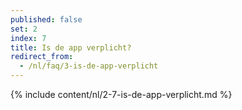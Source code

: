 ```yaml
---
published: false
set: 2
index: 7
title: Is de app verplicht?
redirect_from: 
  - /nl/faq/3-is-de-app-verplicht
---
```

{% include content/nl/2-7-is-de-app-verplicht.md %}

